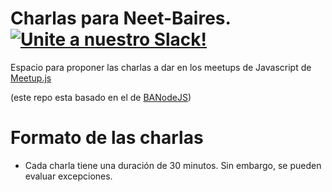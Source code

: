 # Charlas para Neet-Baires. [![Unite a nuestro Slack!](https://a248.e.akamai.net/secure.meetupstatic.com/photos/event/c/6/5/8/highres_456650776.jpeg)](http://slack.net-baires.com.ar/)
Espacio para proponer las charlas a dar en los meetups de Javascript de [Meetup.js](http://www.meetup.com/Meetup-js/)

(este repo esta basado en el de [BANodeJS](https://github.com/banodejs/charlas))

# Formato de las charlas
- Cada charla tiene una duración de 30 minutos. Sin embargo, se pueden evaluar excepciones.
